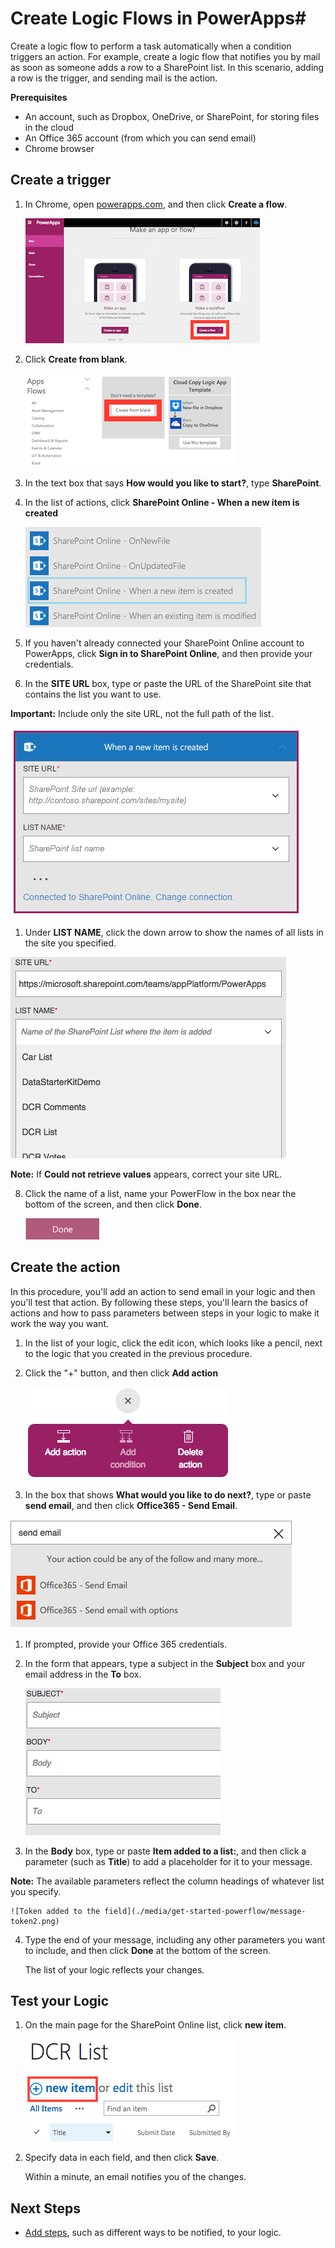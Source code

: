 <properties
    pageTitle="PowerApps: Automate tasks by creating Logic Flows"
    description="Create Logic Flows to automatically perform one or more actions, such as sending mail, when one or more conditions are met, such as someone adding a row to a SharePoint list."
    services="powerapps"
    documentationCenter="na"
    authors="AFTOwen"
    manager="dwrede"
    editor=""
    tags=""
 />
<tags
    ms.service="powerapps"
    ms.devlang="na"
    ms.topic="get-started-article"
    ms.tgt_pltfrm="na"
    ms.workload="na"
    ms.date="11/02/2015"
    ms.author="anneta"/>

# Create Logic Flows in PowerApps#
Create a logic flow to perform a task automatically when a condition triggers an action. For example, create a logic flow that notifies you by mail as soon as someone adds a row to a SharePoint list. In this scenario, adding a row is the trigger, and sending mail is the action.

**Prerequisites**

- An account, such as Dropbox, OneDrive, or SharePoint, for storing files in the cloud
- An Office 365 account (from which you can send email)
- Chrome browser

## Create a trigger

1. In Chrome, open [powerapps.com](), and then click **Create a flow**.

    ![Click Logic on the right](./media/get-started-powerflow/landingpage.png)

3. Click **Create from blank**.

    ![Create Logic from blank](./media/get-started-powerflow/gallery.png)

4. In the text box that says **How would you like to start?**, type **SharePoint**.

1. In the list of actions, click **SharePoint Online - When a new item is created**

    ![Sharepoint triggers](./media/get-started-powerflow/add-sp-data.png)

5. If you haven't already connected your SharePoint Online account to PowerApps, click **Sign in to SharePoint Online**, and then provide your credentials.

6. In the **SITE URL** box, type or paste the URL of the SharePoint site that contains the list you want to use.

  **Important:** Include only the site URL, not the full path of the list.

  ![Enter site](./media/get-started-powerflow/enter-site.png)

1. Under **LIST NAME**, click the down arrow to show the names of all lists in the site you specified.

  ![SharePoint lists](./media/get-started-powerflow/select-list.png)

  **Note:** If **Could not retrieve values** appears, correct your site URL.

8.  Click the name of a list, name your PowerFlow in the box near the bottom of the screen, and then click **Done**.

    ![Click the done button](./media/get-started-powerflow/done2.png)

## Create the action ##
In this procedure, you'll add an action to send email in your logic and then you'll test that action. By following these steps, you'll learn the basics of actions and how to pass parameters between steps in your logic to make it work the way you want.

1. In the list of your logic, click the edit icon, which looks like a pencil, next to the logic that you created in the previous procedure.

2. Click the "+" button, and then click **Add action**

    ![Add action](./media/get-started-powerflow/addaction.png)

2. In the box that shows **What would you like to do next?**, type or paste **send email**, and then click **Office365 - Send Email**.

  ![List of actions](./media/get-started-powerflow/send_email.png)

1. If prompted, provide your Office 365 credentials.

4. In the form that appears, type a subject in the **Subject** box and your email address in the **To** box.

    ![The list of parameters](./media/get-started-powerflow/listfields2.png)

5. In the **Body** box, type or paste **Item added to a list:**, and then click a parameter (such as **Title**) to add a placeholder for it to your message.

  **Note:** The available parameters reflect the column headings of whatever list you specify.

    ![Token added to the field](./media/get-started-powerflow/message-token2.png)

4. Type the end of your message, including any other parameters you want to include, and then click **Done** at the bottom of the screen.

    The list of your logic reflects your changes.

## Test your Logic ##

1. On the main page for the SharePoint Online list, click **new item**.

    ![Adding a row](./media/get-started-powerflow/addrow.png)

3. Specify data in each field, and then click **Save**.

    Within a minute, an email notifies you of the changes.

## Next Steps ##

- [Add steps](advanced-parameters-powerflow.md), such as different ways to be notified, to your logic.
